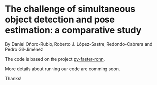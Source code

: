 # The challenge of simultaneous object detection and pose estimation: a comparative study

By Daniel Oñoro-Rubio, Roberto J. López-Sastre, Redondo-Cabrera and Pedro Gil-Jiménez

The code is based on the project [py-faster-rcnn](https://github.com/rbgirshick/py-faster-rcnn).

More details about running our code are comming soon.

Thanks!
